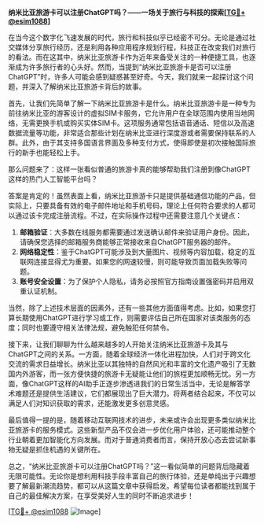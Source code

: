 **纳米比亚旅游卡可以注册ChatGPT吗？——一场关于旅行与科技的探索[[TG💪+ @esim1088](https://t.me/s/esim1088)]**

在当今这个数字化飞速发展的时代，旅行和科技似乎已经密不可分。无论是通过社交媒体分享旅行经历，还是利用各种应用程序规划行程，科技正在改变我们对旅行的看法。而在这其中，纳米比亚旅游卡作为近年来备受关注的一种便捷工具，也逐渐成为许多旅行者的心头好。然而，当提到“纳米比亚旅游卡是否可以注册ChatGPT”时，许多人可能会感到疑惑甚至好奇。今天，我们就来一起探讨这个问题，并深入了解纳米比亚旅游卡背后的故事。

首先，让我们先简单了解一下纳米比亚旅游卡是什么。纳米比亚旅游卡是一种专为前往纳米比亚的游客设计的虚拟SIM卡服务，它允许用户在全球范围内使用当地网络，无需更换手机或购买实体SIM卡。这项服务通常包括语音通话、短信以及高速数据流量等功能，非常适合那些计划在纳米比亚进行深度游或者需要保持联系的人群。此外，由于其支持多国语言界面及多种支付方式，使得即使是初次接触国际旅行的新手也能轻松上手。

那么问题来了：这样一张看似普通的旅游卡真的能够帮助我们注册到像ChatGPT这样的热门人工智能平台吗？

答案是肯定的！虽然表面上看，纳米比亚旅游卡只是提供基础通信功能的产品，但实际上，只要具备有效的电子邮件地址和手机号码，理论上任何符合要求的人都可以通过该卡完成注册流程。不过，在实际操作过程中还需要注意几个关键点：

1. **邮箱验证**：大多数在线服务都需要通过发送确认邮件来验证用户身份。因此，请确保您选择的邮箱服务商能够正常接收来自ChatGPT服务器的邮件。
2. **网络稳定性**：鉴于ChatGPT可能涉及到大量图片、视频等内容加载，稳定的互联网连接显得尤为重要。如果您的网速较慢，则可能导致页面加载失败等问题。
3. **账号安全设置**：为了保护个人隐私，请务必按照官方指南设置强密码并启用双重认证机制。

当然，除了上述技术层面的因素外，还有一些其他方面值得考虑。比如，如果您打算长期使用ChatGPT进行学习或工作，则需要评估自己所在国家对该类服务的态度；同时也要遵守相关法律法规，避免触犯任何禁令。

接下来，让我们聊聊为什么越来越多的人开始关注纳米比亚旅游卡及其与ChatGPT之间的关系。一方面，随着全球经济一体化进程加快，人们对于跨文化交流的需求日益增长。纳米比亚以其独特的自然风光和丰富的文化遗产吸引了无数国内外游客，而一张方便快捷的旅游卡无疑能让他们的旅程更加顺畅无忧。另一方面，像ChatGPT这样的AI助手正逐步渗透进我们的日常生活当中，无论是解答学术难题还是提供生活建议，它们都展现出了巨大潜力。将两者结合起来，不仅可以满足人们对知识获取的需求，还能激发更多创意灵感。

最后值得一提的是，随着移动互联网技术的进步，未来或许会出现更多类似纳米比亚旅游卡的服务模式。这些新型产品不仅会进一步优化用户体验，还可能推动整个行业朝着更加智能化方向发展。而对于普通消费者而言，保持开放心态去尝试新事物无疑是抓住机遇的关键所在。

总之，“纳米比亚旅游卡可以注册ChatGPT吗？”这一看似简单的问题背后隐藏着无限可能性。无论你是想利用科技手段丰富自己的旅行体验，还是单纯出于兴趣想要了解最新潮流趋势，都可以从这篇文章中获得启发。希望每位读者都能找到属于自己的最佳解决方案，在享受美好人生的同时不断追求进步！

[[TG💪+ @esim1088](https://t.me/s/esim1088) ![Image](https://i.postimg.cc/4NQfJmqS/Snipaste-2025-05-13-00-14-12.png)]